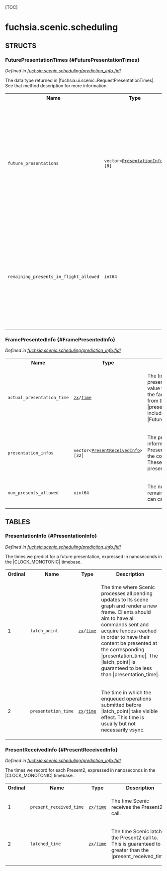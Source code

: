 [TOC]

# fuchsia.scenic.scheduling




## **STRUCTS**

### FuturePresentationTimes {#FuturePresentationTimes}
*Defined in [fuchsia.scenic.scheduling/prediction_info.fidl](https://fuchsia.googlesource.com/fuchsia/+/master/sdk/fidl/fuchsia.scenic.scheduling/prediction_info.fidl#37)*



<p>The data type returned in |fuchsia.ui.scenic::RequestPresentationTimes|. See
that method description for more information.</p>


<table>
    <tr><th>Name</th><th>Type</th><th>Description</th><th>Default</th></tr><tr>
            <td><code>future_presentations</code></td>
            <td>
                <code>vector&lt;<a class='link' href='#PresentationInfo'>PresentationInfo</a>&gt;[8]</code>
            </td>
            <td><p>The future estimated presentation times. They represent the times Scenic
intends to let the client's work be presented over the next few frames.
These values may change after they are queried.</p>
<p>Clients who wish to minimize latency should use these values to schedule
their work accordingly.</p>
</td>
            <td>No default</td>
        </tr><tr>
            <td><code>remaining_presents_in_flight_allowed</code></td>
            <td>
                <code>int64</code>
            </td>
            <td><p>The amount of Present() calls the client is currently allowed. If the
client calls Present() when this number is zero, the session will be
shut down.</p>
<p>This value is decremented every Present() call, and is incremented every
OnFramePresented() event.</p>
</td>
            <td>No default</td>
        </tr>
</table>

### FramePresentedInfo {#FramePresentedInfo}
*Defined in [fuchsia.scenic.scheduling/prediction_info.fidl](https://fuchsia.googlesource.com/fuchsia/+/master/sdk/fidl/fuchsia.scenic.scheduling/prediction_info.fidl#55)*





<table>
    <tr><th>Name</th><th>Type</th><th>Description</th><th>Default</th></tr><tr>
            <td><code>actual_presentation_time</code></td>
            <td>
                <code><a class='link' href='../zx/'>zx</a>/<a class='link' href='../zx/#time'>time</a></code>
            </td>
            <td><p>The time the frame was presented to the user. This value was captured
after the fact, differentiating it from the |presentation_time|s
included in |FuturePresentationTimes|.</p>
</td>
            <td>No default</td>
        </tr><tr>
            <td><code>presentation_infos</code></td>
            <td>
                <code>vector&lt;<a class='link' href='#PresentReceivedInfo'>PresentReceivedInfo</a>&gt;[32]</code>
            </td>
            <td><p>The presentation informations for each Present2() that comprised the
content of this frame. These are ordered by present submission order.</p>
</td>
            <td>No default</td>
        </tr><tr>
            <td><code>num_presents_allowed</code></td>
            <td>
                <code>uint64</code>
            </td>
            <td><p>The number of times remaining that the client can call |Present2|.</p>
</td>
            <td>No default</td>
        </tr>
</table>





## **TABLES**

### PresentationInfo {#PresentationInfo}


*Defined in [fuchsia.scenic.scheduling/prediction_info.fidl](https://fuchsia.googlesource.com/fuchsia/+/master/sdk/fidl/fuchsia.scenic.scheduling/prediction_info.fidl#11)*

<p>The times we predict for a future presentation, expressed in nanoseconds in
the |CLOCK_MONOTONIC| timebase.</p>


<table>
    <tr><th>Ordinal</th><th>Name</th><th>Type</th><th>Description</th></tr>
    <tr>
            <td>1</td>
            <td><code>latch_point</code></td>
            <td>
                <code><a class='link' href='../zx/'>zx</a>/<a class='link' href='../zx/#time'>time</a></code>
            </td>
            <td><p>The time where Scenic processes all pending updates to its scene graph
and render a new frame. Clients should aim to have all  commands sent
and acquire fences reached in order to have their  content be
presented at the corresponding |presentation_time|. The |latch_point|
is guaranteed to be less than |presentation_time|.</p>
</td>
        </tr><tr>
            <td>2</td>
            <td><code>presentation_time</code></td>
            <td>
                <code><a class='link' href='../zx/'>zx</a>/<a class='link' href='../zx/#time'>time</a></code>
            </td>
            <td><p>The time in which the enqueued operations submitted before |latch_point|
take visible effect. This time is usually but not necessarily vsync.</p>
</td>
        </tr></table>

### PresentReceivedInfo {#PresentReceivedInfo}


*Defined in [fuchsia.scenic.scheduling/prediction_info.fidl](https://fuchsia.googlesource.com/fuchsia/+/master/sdk/fidl/fuchsia.scenic.scheduling/prediction_info.fidl#26)*

<p>The times we record for each Present2, expressed in nanoseconds in the
|CLOCK_MONOTONIC| timebase.</p>


<table>
    <tr><th>Ordinal</th><th>Name</th><th>Type</th><th>Description</th></tr>
    <tr>
            <td>1</td>
            <td><code>present_received_time</code></td>
            <td>
                <code><a class='link' href='../zx/'>zx</a>/<a class='link' href='../zx/#time'>time</a></code>
            </td>
            <td><p>The time Scenic receives the Present2 call.</p>
</td>
        </tr><tr>
            <td>2</td>
            <td><code>latched_time</code></td>
            <td>
                <code><a class='link' href='../zx/'>zx</a>/<a class='link' href='../zx/#time'>time</a></code>
            </td>
            <td><p>The time Scenic latched the Present2 call to. This is guaranteed to be
greater than the |present_received_time|.</p>
</td>
        </tr></table>











